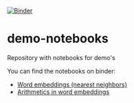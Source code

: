 [![Binder](https://mybinder.org/badge.svg)](https://mybinder.org/v2/gh/arabic-digital-humanities/demo-notebooks/master?urlpath=apps%2Fword_embeddings.ipynb)
# demo-notebooks
Repository with notebooks for demo's

You can find the notebooks on binder:
 - [Word embeddings (nearest neighbors)](https://mybinder.org/v2/gh/arabic-digital-humanities/demo-notebooks/master?urlpath=apps%2Fword_embeddings.ipynb)
 - [Arithmetics in word embeddings](https://mybinder.org/v2/gh/arabic-digital-humanities/demo-notebooks/master?urlpath=apps%2Fword_embeddings_arithmetics.ipynb)
